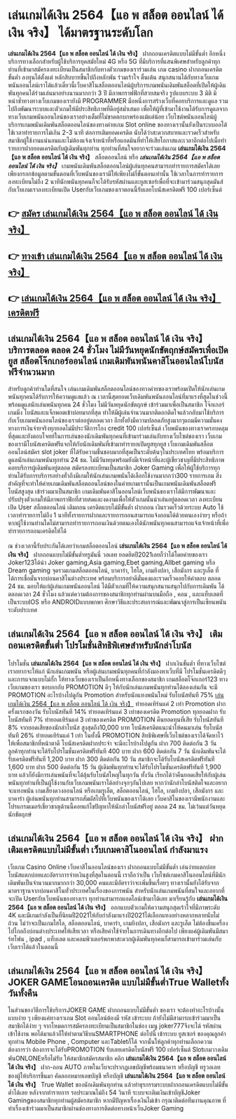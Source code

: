 # เล่นเกมได้เงิน 2564【แอ พ สล็อต ออนไลน์ ได้ เงิน จริง】  ได้มาตรฐานระดับโลก

**เล่นเกมได้เงิน 2564【แอ พ สล็อต ออนไลน์ ได้ เงิน จริง】** ฝากถอนเครดิตแบบไม่มีขั้นต่ำ  อีกหนึ่งบริการทางเลือกสำหรับผู้ใช้บริการยุคสมัยใหม่ 4G หรือ 5G ที่มีบริการที่แสนพิเศษสำหรับลูกค้าทุกท่านที่เข้ามาสมัครลงทะเบียนเป็นสมาชิกกับทางตัวเกมของเราร่วมเล่น เกม casino  ฝากถอนเครดิต ขั้นต่ำ ลงทุนได้ตั้งแต่ หลักสิบบาทขึ้นไปถึงหลักพัน ร่วมเร้าใจ ตื่นเต้น สนุกสนานได้กับทางเว็บเกมพนันออนไลน์เราได้แล้วเดี๋ยวนี้เว็บคาสิโนสล็อตออนไลน์ผู้บริการเกมพนันเดิมพันสล็อตที่เปิดให้ผู้เดิมพันทุกคนได้ร่วมเล่นมาอย่างนานมากกว่า 3 ปี มีภาพกราฟฟิกที่สวยสมจริง รูปแบบระบบ 3 มิติ
มิหนำซ้ำทางทางเว็บเกมของเรายังมี  PROGRAMMER มือหนึ่งการสร้างเว็บที่คอยบริการและดูแล  รวมไปถึงพัฒนาระบบและตัวเกมให้มีประสิทธิภาพที่ดีอยู่สม่ำเสมอ เพื่อให้ผู้ที่เข้ามาใช้งานได้รับการดูแลจากทางเว็บเกมพนันออนไลน์ของเราอย่างเต็มที่ไม่ขาดตกบกพร่องแม้แต่น้อย เว็บไซต์พนันออนไลน์ผู้บริการเกมพนันเดิมพันสล็อตออนไลน์ของทางค่ายเกม Slot online ของทางเรานั้นยังเป็นระบบออโต้ใช้เวลาทำรายการไม่เกิน 2-3 นาที ต่อการเติมยอดเครดิต นับได้ว่าสะดวกสบายและรวดเร็วสำหรับสมาชิกผู้ใช้งานแน่นอนและไม่ต้องแจ้งเจ้าหน้าที่หรือแอดมินที่ทำให้เสียโอกาสและเวลาอีกต่อไปเมื่อทำรายการฝากยอดเครดิตกับผู้เดิมพันทุกท่าน
ทุกท่านที่สนใจอยากจะร่วมเล่นเกม **เล่นเกมได้เงิน 2564【แอ พ สล็อต ออนไลน์ ได้ เงิน จริง】** สล็อตออนไลน์ หรือ ***เล่นเกมได้เงิน 2564【แอ พ สล็อต ออนไลน์ ได้ เงิน จริง】*** เกมพนันเดิมพันสล็อตออนไลน์ผู้เล่นทุกคนสามารถทำรายการสมัครได้เลยเพียงกรอกข้อมูลตามขั้นตอนที่เว็บพนันของเรามีให้เพียงไม่กี่ขั้นตอนเท่านั้น ใช้เวลาในการทำรายการลงทะเบียนไม่ถึง 2 นาทีนักพนันทุกคนก็จะได้รับรหัสผ่านและยูสเซอร์เพื่อที่จะเข้ามาร่วมสนุกสุดมันส์กับเว็บเกมเราลงทะเบียนเปิด Userกับเว็บเกมของเราตอนนี้รับเลยโบนัสเครดิตฟรี 100 เปอร์เซ็นต์

## 👉 [สมัคร เล่นเกมได้เงิน 2564【แอ พ สล็อต ออนไลน์ ได้ เงิน จริง】](https://archa888.com/)
## 👉 [ทางเข้า เล่นเกมได้เงิน 2564【แอ พ สล็อต ออนไลน์ ได้ เงิน จริง】](https://archa888.com/)
## 👉 [เล่นเกมได้เงิน 2564【แอ พ สล็อต ออนไลน์ ได้ เงิน จริง】 เครดิตฟรี](https://archa888.com/)

## เล่นเกมได้เงิน 2564【แอ พ สล็อต ออนไลน์ ได้ เงิน จริง】 บริการตลอด ตลอด 24 ชั่วโมง ไม่มีวันหยุดนักขัตฤกษ์สมัครเพื่อเปิดยูส สล็อตโจ๊กเกอร์ออนไลน์ เกมเดิมพันพนันคาสิโนออนไลน์โบนัสฟรีจำนวนมาก

สำหรับลูกค้าท่านใดที่สนใจ เล่นเกมเดิมพันสล็อตออนไลน์ของทางค่ายของเราพร้อมเปิดให้นักเล่นเกมพนันทุกคนได้รับการให้ความดูแลแล้ว ณ เวลานี้สุดยอดเว็บเดิมพันพนันออนไลน์ที่มาแรงที่สุดในช่วงนี้ พร้อมดูแลนักเล่นพนันทุกคน 24 ชั่วโมง ไม่มีวันหยุดนักขัตฤกษ์ เข้าร่วมมาเพื่อเป็นสมาชิก โจ๊กเกอร์เกมมิ่ง โบนัสและแจ็กพอตเข้าบ่อยมากที่สุด ทำให้มีผู้เล่นจำนวนมากติดอกติดใจแล้วกลับมาใช้บริการกับเว็บเกมพนันออนไลน์ของเราต่ออยู่ตลอดเวลา อีกทั้งยังมีความปลอดภัยสูงมากๆแถมมีความมั่นคงทางการเงินจ่ายจริงทุกยอดไม่มีประวัติการโกง credit 100 เปอร์เซ็นต์ เว็บพนันของทางเราครอบคลุมที่สุดและยังตอบโจทย์ในการเล่นของนักเดิมพันทุกคนที่เข้ามาร่วมเล่นกับทางเว็บไซต์ของเรา
เว็บเกมของเรามีโบนัสเครดิตฟรีแจกให้กับนักเดิมพันที่เข้ามาทำรายกเปิดยูสทุกยูส เว็บเกมเดิมพันสล็อตออนไลน์สมัคร slot joker ที่ได้รับความชื่นชอบมากที่สุดเป็นระดับต้นๆในประเทศไทย พร้อมบริการดูแลนักเล่นเกมพนันทุกท่าน 24 ชม. ไม่มีวันหยุดพร้อมยังมีเจ้าหน้าที่และผู้เชี่ยวชาญที่มีประสิทธิภาพคอยบริการผู้เดิมพันอยู่ตลอด สมัครลงทะเบียนเป็นสมาชิก Joker Gaming เพื่อให้ผู้ใช้บริการทุกท่านได้รับการบริการอย่างทั่วถึงมีเกมให้นักเล่นเกมพนันได้เลือกใช้งานมากกว่า300 รายการเกม
สิ่งสำคัญที่จะทำให้ค่ายเกมเดิมพันสล็อตออนไลน์ของในค่ายเกมเรานั้นเป็นเกมพนันเดิมพันสล็อตฟรีโบนัสสูงสุด เข้าร่วมมาเป็นสมาชิก  เกมเดิมพันคาสิโนออนไลน์เว็บพนันของเราได้มีการพัฒนาและปรับปรุงตัวเกมให้มีภาพกราฟิกที่สวยสดและงดงามเพื่อให้ตัวเกมนั้นน่าเล่นอยู่ตลอดเวลา ลงทะเบียนเปิด User สล็อตออนไลน์ เติมถอน เครดิตแบบไม่มีขั้นต่ำ ฝากถอน เงินรวดเร็วด้วยระบบ Auto ใช้เวลาทำรายการไม่ถึง 1 นาทีทั้งรายการฝากและรายการถอนสามารถแจ้งถอนได้ด้วยตนเองง่ายๆ หรือถ้าหากผู้ใช้งานท่านใดไม่สามารถทำรายการถอนเงินด้วยตนเองได้นักพนันทุกคนสามารถแจ้งเจ้าหน้าที่เพื่อทำรายการถอนเครดิตให้ได้

ณ ช่วงเวลานี้รับประกันได้เลยว่าเกมสล็อตออนไลน์ **เล่นเกมได้เงิน 2564【แอ พ สล็อต ออนไลน์ ได้ เงิน จริง】** ฝากถอนแบบไม่มีขั้นต่ำทรูมันนี่ วอเลท ยอดฮิตปี2021เลยก็ว่าได้โดยค่ายของเรา Joker123ได้นำ  Joker gaming,Asia gaming,Ebet gaming,Allbet gaming หรือ Dream gaming จุดรวมเกมสล็อตออนไลน์, บาคาร่า, ไฮโล, เกมยิงปลา, เสือมังกร และรูเล็ต ที่ได้การเชื่อมั่นจากบ่อนคาสิโนต่างประเทศ พร้อมบริการอย่าดีมั่นคงและรวดเร็วคอยให้คำตอบ ตลอด 24 ชม. มอบให้แก่ผู้เล่นเกมพนันออนไลน์ ได้มีตัวเกมที่ให้ความสนุกสนานสนุกไปกับการเดิมพัน ได้ ตลอดเวลา 24 ชั่วโมง แล้วแต่ความต้องการของสมาชิกทุกท่านผ่านบนมือถือ , คอม , และแท็บเลตที่เป็นระบบIOS หรือ ANDROIDแบบพกพา ศึกษาวิธีและประสบการณ์และพัฒนาสู่การเป็นเซียนพนันระดับประเทศ

## เล่นเกมได้เงิน 2564【แอ พ สล็อต ออนไลน์ ได้ เงิน จริง】 เติม ถอนเครดิตขั้นต่ำ โปรโมชั่นสิทธิพิเศษสำหรับนักล่าโบนัส

โปรโมชั่น **เล่นเกมได้เงิน 2564【แอ พ สล็อต ออนไลน์ ได้ เงิน จริง】** ฝากเงินขั้นต่ำ ที่ทางเว็บไซต์เราอยากจะให้แก่  นักเล่นเกมพนัน หรือผู้เล่นเกมพนันทุกคนที่กำลังมองหาเว็บที่มี โปรโมชั่นเครดิตดีๆ และการแจกแบบไม่กั๊ก ให้ทางเว็บของเราเป็นอีกหนึ่งทางเลือกของสมาชิก เกมสล็อตโจ๊กเกอร์123 ทางเว็บเกมของเรา ขอบอกกับ PROMOTION ดีๆ ให้กับนักเล่นเกมพนันทุกท่านได้ลองเล่นกัน จะมี PROMOTION อะไรบ้างไปดูกัน
 Promotion สำหรับนักแทงพนันใหม่ รับโบนัสทันที 75% [เล่นเกมได้เงิน 2564【แอ พ สล็อต ออนไลน์ ได้ เงิน จริง】](https://archa888.com/) ทำยอดเทิร์นแค่ 2 เท่า
 Promotion ฝากครั้งแรกของวัน รับโบนัสทันที 14% ทำยอดเทิร์นแค่ 3 เท่าของเครดิต
 Promotion ทุกยอดฝาก รับโบนัสทันที 7% ทำยอดเทิร์นแค่ 3 เท่าของเครดิต
 PROMOTION คืนยอดทุนที่เสีย รับโบนัสทันที 8% จากยอดเสียของนักล่าโบนัส สูงสุดถึง10,000 บาท
โบนัสเครดิตแนะนำให้คนมาเล่น รับโบนัสทันที 26% ทำยอดเทิร์นแค่ 1 เท่า
ในทั้งนี้ PROMOTION สิทธิพิเศษที่เว็บไซต์ของเราได้จัดหาไว้ให้เพื่อสมาชิกที่หน้าตาดี โบนัสเครดิตฝากประจำ จะมีอะไรบ้างไปดูกัน
ฝาก 700 ติดต่อกัน 3 วัน ลูกค้าทุกท่านจะได้รับโปรโมชั่นเครดิตฟรีทันที 400 บาท
ฝาก 600 ติดต่อกัน 7 วัน นักเดิมพันจะได้รับเครดิตฟรีทันที 1,200 บาท
ฝาก 300 ติดต่อกัน 10 วัน สมาชิกจะได้รับโบนัสเครดิตฟรีทันที 1,600 บาท
ฝาก 500 ติดต่อกัน 15 วัน ผู้เดิมพันทุกท่านจะได้รับโปรโมชั่นเครดิตฟรีทันที 1,900 บาท
แล้วก็ยังมีการเล่นพนันที่จะได้ลุ้นรับโบนัสใหญ่ในทุกวัน ทั้งวัน เรียกได้ว่าคืนยอดเสียให้กับผู้เล่นพนันทุกท่านที่เป็นผู้ใช้งานกับเว็บเกมพนันเราได้อย่างจุกๆกันไปเลย หากว่านักล่าโบนัสติดใจและอยากจะแทงพนัน เกมเสี่ยงดวงออนไลน์ หรือเกมรูเล็ต, สล็อตออนไลน์, ไฮโล, เกมยิงปลา, เสือมังกร และบาคาร่า ผู้เล่นพนันทุกท่านสามารถสัมผัสไปที่เว็บพนันของเราได้เลย เว็บคาสิโนของเรามีพนักงานและโปรแกรมเมอร์เชี่ยวชาญด้านนี้คอยแก้ไขปัญหาให้นักล่าโบนัสฟรีอยู่ ตลอด 24 ชม. ไม่เว้นแต่วันหยุดนักขัตฤกษ์

## เล่นเกมได้เงิน 2564【แอ พ สล็อต ออนไลน์ ได้ เงิน จริง】 ฝากเติมเครดิตแบบไม่มีขั้นต่ำ  เว็บเกมคาสิโนออนไลน์ กำลังมาแรง

เว็บเกม  Casino Online เว็บคาสิโนออนไลน์ของเรา ฝากถอนแบบไม่มีขั้นต่ำ เล่นง่ายแตกบ่อย โบนัสแตกบ่อยและอัตราการจ่ายเงินสูงที่สุดในตอนนี้ เราถือว่าเป็น เว็บไซต์เกมคาสิโนออนไลน์ที่มีนักเดิมพันเป็นจำนวนมากมากกว่า 30,000 คนและมีอัตราว่าจะเพิ่มขึ้นเรื่อยๆ ทางเรานั้นยังได้รับจากมาตราฐานจากบ่อนคาสิโนทั่วประเทศในเรื่องของการพนัน สำหรับนักเล่นเกมพนันที่สนใจและอยากที่จะเปิด Userกับเว็บพนันของทางเรา ทุกท่านสามารถแอดไลน์เข้ามาได้เลย
	มาเรียนรู้กับ **เล่นเกมได้เงิน 2564【แอ พ สล็อต ออนไลน์ ได้ เงิน จริง】** ออกแบบตัวเกมให้ความสนุกสุดเร้าใจที่มีภาพระดับ 4K และมีเกมกำลังเป็นที่นิยมปี2021ให้กับกำลังมาแรงปี2021ได้เลือกแทงอย่างหลากหลายนับไม่ถ้วน  ไม่ว่าจะเป็นเกมไฮโล, สล็อตออนไลน์, บาคาร่า, เกมยิงปลา, เสือมังกร และรูเล็ต ไม่ต้องขึ้นเครื่องไปไกลถึงบ่อนต่างประเทศให้เสียเวลา หรือเสียค่าใช้จ่ายในการเดินทางอีกต่อไป เพียงแค่ผู้เดิมพันมีสมาร์ทโฟน , ipad , แท็บเลต และคอมพิวเตอร์พกพาสะดวกผู้เดิมพันทุกคนก็สามารถเข้ามาร่วมเล่นกับเว็บเราได้แล้วในตอนนี้

## เล่นเกมได้เงิน 2564【แอ พ สล็อต ออนไลน์ ได้ เงิน จริง】 JOKER GAMEโอนถอนเครดิต แบบไม่มีขั้นต่ำTrue Walletทั้งวันทั้งคืน

ในส่วนของวิธีการใช้บริการJOKER GAME ฝากถอนแบบไม่มีขั้นต่ำ ของเรา จะต้องทำอะไรบ้างนั้น แบบง่าย ๆ เพียงแค่ทางเราเกม Slot ออนไลน์ต้องมี รหัส เข้าระบบ ถ้ายังไม่มีสามารถเข้าร่วมมาเป็นสมาชิกได้ง่าย ๆ จากโหมดการสมัครลงทะเบียนเป็นสมาชิกในช่อง เมนู joker777จึงจะได้ รหัสผ่าน เข้าใช้งาน พอได้มาแล้วก็ให้ทำตามวิธีบนSMARTPHONE ต่อไปนี้
เข้าระบบ ยูสเซอร์  ของคุณลูกค้าทุกท่าน Mobile Phone , Computer และTabletก็ได้
จากนั้นให้ลูกค้าทุกท่านเลือกความต้องการว่า ต้องการจะได้รับPROMOTION รับเลยเครดิตโบนัสฟรี 100 เปอร์เซ็นต์  SlotเกมวางเดิมพันONLONEหรือไม่รับ
ให้สมาชิกสมัครสมาชิก คลิก **เล่นเกมได้เงิน 2564【แอ พ สล็อต ออนไลน์ ได้ เงิน จริง】** ฝาก-ถอน AUTO ภาพในเว็บจะปรากฏเลขบัญชีพร้อมธนาคาร หรือบัญชี ทรูวอเลท ของผู้ให้บริการขึ้นมา
คัดลอกหมายเลขบัญชี หรือบัญชี **เล่นเกมได้เงิน 2564【แอ พ สล็อต ออนไลน์ ได้ เงิน จริง】** True Wallet ของนักเดิมพันทุกท่าน แล้วทำธุรกรรมระบบฝากถอนเครดิตแบบไม่มีขั้นต่ำได้เลย
หลังจากทำรายการ รอประมาณไม่ถึง 54 วินาที ระบบจะเติมเงินเข้าบัญชีJoker Gamingของสมาชิกทุกท่านผู้สมัครสมาชิก
หากมีปัญหาเรื่องเงินไม่เข้า กรุณาติดต่อทีมงานคุณภาพ ที่ทำเรื่องเข้าร่วมมาเป็นสมาชิกผ่านช่องทางการติดต่อทางหน้าเว็บJoker Gaming


